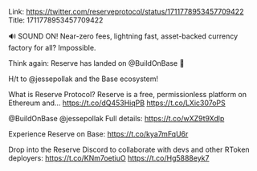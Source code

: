 Link:  https://twitter.com/reserveprotocol/status/1711778953457709422
Title: 1711778953457709422

🔊 SOUND ON!
Near-zero fees, lightning fast, asset-backed currency factory for all? Impossible.

Think again: Reserve has landed on @BuildOnBase 🔵

H/t to @jessepollak and the Base ecosystem!

What is Reserve Protocol?
Reserve is a free, permissionless platform on Ethereum and… https://t.co/dQ453HiqPB https://t.co/LXic307oPS

@BuildOnBase @jessepollak Full details: https://t.co/wXZ9t9Xdlp

Experience Reserve on Base: https://t.co/kya7mFqU6r

Drop into the Reserve Discord to collaborate with devs and other RToken deployers: https://t.co/KNm7oetiuO https://t.co/Hg5888eyk7